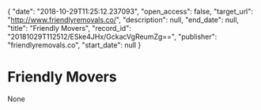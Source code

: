 {
  "date": "2018-10-29T11:25:12.237093", 
  "open_access": false, 
  "target_url": "http://www.friendlyremovals.co/", 
  "description": null, 
  "end_date": null, 
  "title": "Friendly Movers", 
  "record_id": "20181029T112512/ESke4JHx/GckacVgReumZg==", 
  "publisher": "friendlyremovals.co", 
  "start_date": null
}

# Friendly Movers

None